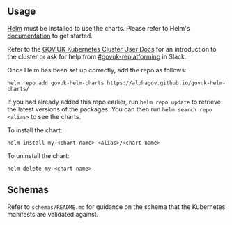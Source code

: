 ## Usage

[Helm](https://helm.sh) must be installed to use the charts.  Please refer to
Helm's [documentation](https://helm.sh/docs) to get started.

Refer to the [GOV.UK Kubernetes Cluster User Docs] for an introduction to
the cluster or ask for help from [#govuk-replatforming] in Slack.

Once Helm has been set up correctly, add the repo as follows:

    helm repo add govuk-helm-charts https://alphagov.github.io/govuk-helm-charts/

If you had already added this repo earlier, run `helm repo update` to retrieve
the latest versions of the packages.  You can then run `helm search repo
<alias>` to see the charts.

To install the <chart-name> chart:

    helm install my-<chart-name> <alias>/<chart-name>

To uninstall the chart:

    helm delete my-<chart-name>

## Schemas

Refer to `schemas/README.md` for guidance on the schema that the Kubernetes
manifests are validated against.

[GOV.UK Kubernetes Cluster User Docs]: https://govuk-k8s-user-docs.publishing.service.gov.uk
[#govuk-replatforming]: https://gds.slack.com/channels/govuk-replatforming

